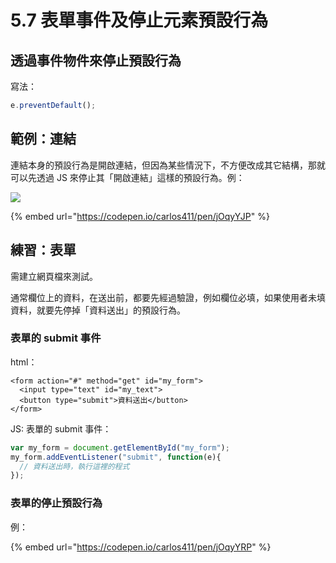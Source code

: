 # 5.7 表單事件及停止元素預設行為

## 透過事件物件來停止預設行為

寫法：

```javascript
e.preventDefault();
```



## 範例：連結

連結本身的預設行為是開啟連結，但因為某些情況下，不方便改成其它結構，那就可以先透過 JS 來停止其「開啟連結」這樣的預設行為。例：

![](<../.gitbook/assets/link\_prevent\_default (1).png>)



{% embed url="https://codepen.io/carlos411/pen/jOqyYJP" %}



## 練習：表單

需建立網頁檔來測試。

通常欄位上的資料，在送出前，都要先經過驗證，例如欄位必填，如果使用者未填資料，就要先停掉「資料送出」的預設行為。



### 表單的 submit 事件

html：

```markup
<form action="#" method="get" id="my_form">
  <input type="text" id="my_text">
  <button type="submit">資料送出</button>
</form>
```

JS: 表單的 submit  事件：

```javascript
var my_form = document.getElementById("my_form");
my_form.addEventListener("submit", function(e){
  // 資料送出時，執行這裡的程式
});
```



### 表單的停止預設行為

例：

{% embed url="https://codepen.io/carlos411/pen/jOqyYRP" %}

